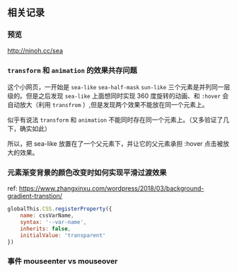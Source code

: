## 相关记录

### 预览
http://ninoh.cc/sea
### `transform` 和 `animation` 的效果共存问题
这个小网页，一开始是 `sea-like` `sea-half-mask` `sun-like` 三个元素是并列同一层级的。但是之后发现 `sea-like` 上面想同时实现 360 度旋转的动画、和 `:hover` 会自动放大（利用 `transfrom` ）,但是发现两个效果不能放在同一个元素上。

似乎有说法 `transform` 和 `animation` 不能同时存在同一个元素上。（又多验证了几下，确实如此）

所以，把 sea-like 放置在了一个父元素下，并让它的父元素承担 :hover 点击被放大的效果。

### 元素渐变背景的颜色改变时如何实现平滑过渡效果
ref: https://www.zhangxinxu.com/wordpress/2018/03/background-gradient-transtion/

```js
globalThis.CSS.registerProperty({
    name: cssVarName,
    syntax: '--var-name',
    inherits: false,
    initialValue: 'transparent'
})
```
### 事件 mouseenter vs mouseover
